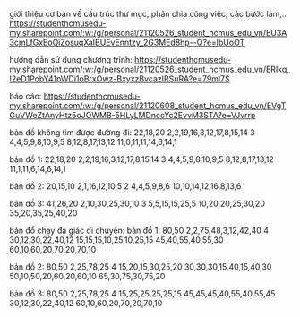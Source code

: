 giới thiệu cơ bản về cấu trúc thư mục, phân chia công việc, các bước làm,..
https://studenthcmusedu-my.sharepoint.com/:w:/g/personal/21120526_student_hcmus_edu_vn/EU3A3cmLfGxEoQiZosuqXaIBUEvEnntzy_2G3MEd8hp--Q?e=lbUoOT

hướng dẫn sử dụng chương trình:
https://studenthcmusedu-my.sharepoint.com/:w:/g/personal/21120526_student_hcmus_edu_vn/ERIkq_I2eD1PobY41pWDi1oBrxOwz-BxyxzBvcazIRSuRA?e=79ml7S

báo cáo:
https://studenthcmusedu-my.sharepoint.com/:w:/g/personal/21120608_student_hcmus_edu_vn/EVgTGuVWeZtAnyHtz5oJOWMB-5HLyLMDnccYc2EvvM3STA?e=VJvrrp

bản đồ không tìm được đường đi:
22,18,20
2,2,19,16,3,12,17,8,15,14
3
4,4,5,9,8,10,9,5
8,12,8,17,13,12
11,0,11,11,14,6,14,1

bản đồ 1:
22,18,20
2,2,19,16,3,12,17,8,15,14
3
4,4,5,9,8,10,9,5
8,12,8,17,13,12
11,1,11,6,14,6,14,1

bản đồ 2:
20,15,10
2,1,16,12,10,5
2
4,4,5,9,8,6
10,10,14,12,16,8,13,6

bản đồ 3:
41,26,20
2,10,30,25,30,10
3
5,5,15,15,25,5
10,20,20,25,30,20
35,20,35,25,40,20

bản đồ chạy đa giác di chuyển:
bản đồ 1:
80,50
2,2,75,48,3,12,42,40
4
30,12,30,22,40,12
15,15,15,10,25,10,25,15
45,40,55,40,55,30
60,10,60,20,70,20,70,10

bản đồ 2:
80,50
2,25,78,25
4
15,20,15,30,25,20
30,30,30,15,40,15,40,30
50,10,50,20,60,20,60,10
65,30,75,30,75,20

bản đồ 3:
80,50
2,25,78,25
4
15,25,25,25,25,15
45,45,45,40,55,40,55,45
30,12,30,22,40,12
60,10,60,20,70,20,70,10
